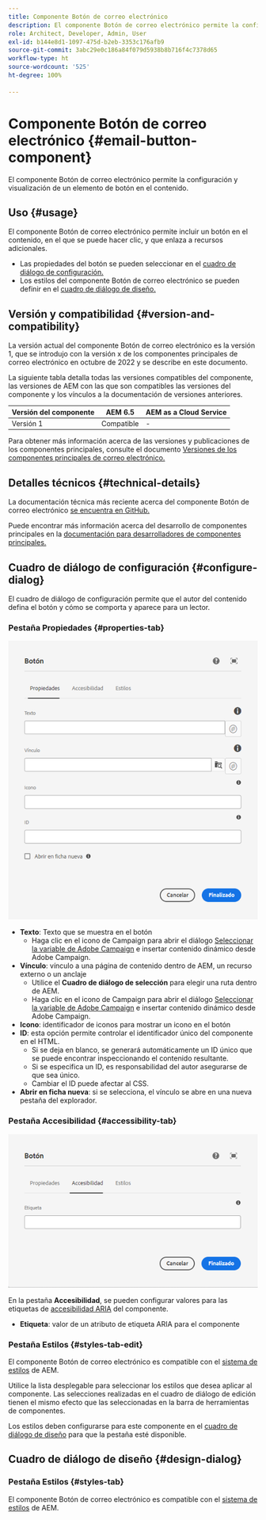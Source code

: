 ```yaml
---
title: Componente Botón de correo electrónico
description: El componente Botón de correo electrónico permite la configuración y visualización de un elemento de botón en el contenido.
role: Architect, Developer, Admin, User
exl-id: b144e8d1-1097-475d-b2eb-3353c176afb9
source-git-commit: 3abc29e0c186a84f079d5938b8b716f4c7378d65
workflow-type: ht
source-wordcount: '525'
ht-degree: 100%

---
```



# Componente Botón de correo electrónico {#email-button-component}

El componente Botón de correo electrónico permite la configuración y visualización de un elemento de botón en el contenido.

## Uso {#usage}

El componente Botón de correo electrónico permite incluir un botón en el contenido, en el que se puede hacer clic, y que enlaza a recursos adicionales.

* Las propiedades del botón se pueden seleccionar en el [cuadro de diálogo de configuración.](#configure-dialog)
* Los estilos del componente Botón de correo electrónico se pueden definir en el [cuadro de diálogo de diseño.](#design-dialog)

## Versión y compatibilidad {#version-and-compatibility}

La versión actual del componente Botón de correo electrónico es la versión 1, que se introdujo con la versión x de los componentes principales de correo electrónico en octubre de 2022 y se describe en este documento.

La siguiente tabla detalla todas las versiones compatibles del componente, las versiones de AEM con las que son compatibles las versiones del componente y los vínculos a la documentación de versiones anteriores.

| Versión del componente | AEM 6.5 | AEM as a Cloud Service |
|---|---|---|
| Versión 1 | Compatible  | - |

Para obtener más información acerca de las versiones y publicaciones de los componentes principales, consulte el documento [Versiones de los componentes principales de correo electrónico.](/help/email/versions.md)

## Detalles técnicos {#technical-details}

La documentación técnica más reciente acerca del componente Botón de correo electrónico [se encuentra en GitHub.](https://adobe.com/go/aem_cmp_tech_email_button_v1)

Puede encontrar más información acerca del desarrollo de componentes principales en la [documentación para desarrolladores de componentes principales.](/help/developing/overview.md)

## Cuadro de diálogo de configuración {#configure-dialog}

El cuadro de diálogo de configuración permite que el autor del contenido defina el botón y cómo se comporta y aparece para un lector.

### Pestaña Propiedades {#properties-tab}

![Pestaña Propiedades del cuadro de diálogo de edición del componente Botón](/help/email/assets/email-button-edit-properties.png)

* **Texto**: Texto que se muestra en el botón
   * Haga clic en el icono de Campaign para abrir el diálogo [Seleccionar la variable de Adobe Campaign](/help/email/campaign-variables.md) e insertar contenido dinámico desde Adobe Campaign.
* **Vínculo**: vínculo a una página de contenido dentro de AEM, un recurso externo o un anclaje
   * Utilice el **Cuadro de diálogo de selección** para elegir una ruta dentro de AEM.
   * Haga clic en el icono de Campaign para abrir el diálogo [Seleccionar la variable de Adobe Campaign](/help/email/campaign-variables.md) e insertar contenido dinámico desde Adobe Campaign.
* **Icono**: identificador de iconos para mostrar un icono en el botón
* **ID**: esta opción permite controlar el identificador único del componente en el HTML.
   * Si se deja en blanco, se generará automáticamente un ID único que se puede encontrar inspeccionando el contenido resultante.
   * Si se especifica un ID, es responsabilidad del autor asegurarse de que sea único.
   * Cambiar el ID puede afectar al CSS.
* **Abrir en ficha nueva**: si se selecciona, el vínculo se abre en una nueva pestaña del explorador.

### Pestaña Accesibilidad {#accessibility-tab}

![Pestaña Accesibilidad del cuadro de diálogo de edición del componente Botón](/help/email/assets/email-button-edit-accessibility.png)

En la pestaña **Accesibilidad**, se pueden configurar valores para las etiquetas de [accesibilidad ARIA](https://www.w3.org/WAI/standards-guidelines/aria/) del componente.

* **Etiqueta**: valor de un atributo de etiqueta ARIA para el componente

### Pestaña Estilos {#styles-tab-edit}

El componente Botón de correo electrónico es compatible con el [sistema de estilos](/help/get-started/authoring.md#component-styling) de AEM.

Utilice la lista desplegable para seleccionar los estilos que desea aplicar al componente. Las selecciones realizadas en el cuadro de diálogo de edición tienen el mismo efecto que las seleccionadas en la barra de herramientas de componentes.

Los estilos deben configurarse para este componente en el [cuadro de diálogo de diseño](#design-dialog) para que la pestaña esté disponible.

## Cuadro de diálogo de diseño {#design-dialog}

### Pestaña Estilos {#styles-tab}

El componente Botón de correo electrónico es compatible con el [sistema de estilos](/help/get-started/authoring.md#component-styling) de AEM.
